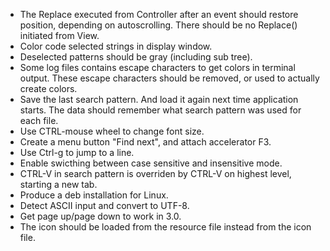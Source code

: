 * The Replace executed from Controller after an event should restore position, depending on autoscrolling. There should be no Replace() initiated from View.
* Color code selected strings in display window.
* Deselected patterns should be gray (including sub tree).
* Some log files contains escape characters to get colors in terminal output. These escape characters should be removed, or used to actually create colors.
* Save the last search pattern. And load it again next time application starts. The data should remember what search pattern was used for each file.
* Use CTRL-mouse wheel to change font size.
* Create a menu button "Find next", and attach accelerator F3.
* Use Ctrl-g to jump to a line.
* Enable swicthing between case sensitive and insensitive mode.
* CTRL-V in search pattern is overriden by CTRL-V on highest level, starting a new tab.
* Produce a deb installation for Linux.
* Detect ASCII input and convert to UTF-8.
* Get page up/page down to work in 3.0.
* The icon should be loaded from the resource file instead from the icon file.
